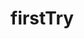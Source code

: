 # firstTry
<!DOCTYPE html>
<html>
<head>
	<title>front</title>
     <style>
     
     	body
     	{
     		background-image: url('img (122).jpg');
     		background-repeat: no-repeat;
     		background-size: cover;
     		text-align: center;

     		
     	}
     	input
     	{
     		height: 25px;
     		width: 275px;
            
     	}
     	button
     	{
     		color:blue;
     		height: 30px;
     		width: 285px;
     	}
     
     	form
        {
        	color: white;
            padding:495px;
            padding-top: 0px;
        	
        }
     </style>
     <meta charset="UTF-8">
</head>
<body>
	
	<p>&#128516</p>
	<form action="#" onsubmit="onCallup(event)">
		<h3>Book a call</h3>
		<p>we will respond as soon as possible</p>
		<hr>
		<lable>Name</lable >
     <input type="text" name="name" required /><br>
    <lable>E-mail</lable><br>
    <input type="Email"name="email" required/><br>
    <label>Phone</label><br>
    <input type="Phone"name="phone" required/><br>
    <label>time for call </label><br>
     <input type="time"><br>
     <lable>Date for call</lable><br>
     <input type="date"><br><br>
     
     <button type="button" onclick="hithere()">click me even</button>

	</form>
	<script type="text/javascript">
		function onCallup(event)
		{
			event.preventDefault();
		}
        
         function hithere()
         {
            alert('hi there!');
         }
    
	</script>

</body>
</html>
